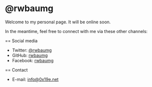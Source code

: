 # @rwbaumg

Welcome to my personal page. It will be online soon.

In the meantime, feel free to connect with me via these other channels:

== Social media
-  Twitter: [@rwbaumg](https://twitter.com/rwbaumg)
-  GitHub: [rwbaumg](https://github.com/rwbaumg)
-  Facebook: [rwbaumg](https://www.facebook.com/rwbaumg)

== Contact
-  E-mail: [info@0x19e.net](mailto:info@0x19e.net)

